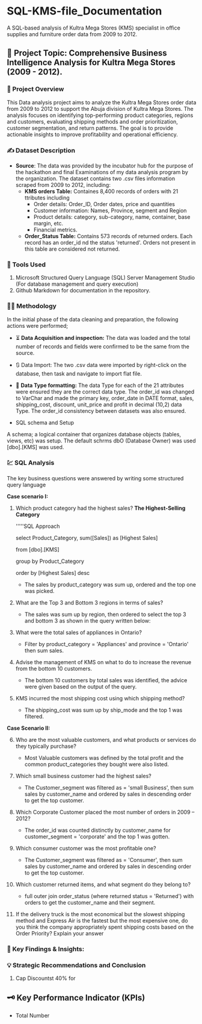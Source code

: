 # SQL-KMS-file_Documentation

A SQL-based analysis of Kultra Mega Stores (KMS) specialist in office supplies and furniture order data from 2009 to 2012.

## 📖 Project Topic: Comprehensive Business Intelligence Analysis for Kultra Mega Stores (2009 - 2012).


### 🔭 Project Overview

This Data analysis project aims to analyze the Kultra Mega Stores order data from 2009 to 2012 to support the Abuja division of Kultra Mega Stores. The analysis focuses on identifying top-performing product categories, regions and customers, evaluating shipping methods and order prioritization, customer segmentation, and return patterns. The goal is to provide actionable insights to improve profitability and operational efficiency. 


### ✍️ Dataset Description

- **Source**: The data was provided by the incubator hub for the purpose of the hackathon and final Examinations of my data analysis program by the organization. The dataset contains two .csv files information scraped from 2009 to 2012, including: 
   - **KMS orders Table:** Containes 8,400 records of orders with 21 ttributes including 
     - Order details: Order_ID, Order dates, price and quantities 
     - Customer information: Names, Province, segment and Region
     - Product details: category, sub-category, name, container, base margin, etc.
     - Financial metrics.
   - **Order_Status Table:** Contains 573 records of returned orders. Each record has an order_id nd the status 'returned'. Orders not present in this table are considered not returned. 

 ### 🧰 Tools Used
 
   1. Microsoft Structured Query Language (SQL) Server Management Studio (For database management and query execution)
   2. Github Markdown for documentation in the repository.

### 🧑‍🔬 Methodology 

In the initial phase of the data cleaning and preparation, the following actions were performed;
   - ⏳ **Data Acquisition and inspection:** The data was loaded and the total number of records and fields were confirmed to be the same from the source.
     
   - 🔃 Data Import: The two .csv data were imported by right-click on the database, then  task and navigate to import flat file.
     
   - 🧹 **Data Type formatting:** The data Type for each of the 21 attributes were ensured they are the correct data type. The order_id was changed to VarChar and made the primary key, order_date in DATE format, sales, shipping_cost, discount, unit_price and profit in decimal (10,2) data Type. The order_id consistency between datasets was also ensured.
     
   - SQL schema and Setup

A schema; a logical container that organizes database objects (tables, views, etc) was setup. The default schrms dbO (Database Owner) was used [dbo].[KMS] was used.


### 💹 SQL Analysis

The key business questions were answered by writing some structured query language

**Case scenario I:**
1. Which product category had the highest sales?
    **The Highest-Selling Category**
   
   '''''SQL Approach
   
   select Product_Category, sum([Sales]) as [Highest Sales]

   from [dbo].[KMS]

   group by Product_Category

   order by [Highest Sales] desc

   - The sales by product_category was sum up, ordered and the top one was picked.
   
3. What are the Top 3 and Bottom 3 regions in terms of sales?
   - The sales was sum up by region, then ordered to select the top 3 and bottom 3 as shown in the query written below:
   
4. What were the total sales of appliances in Ontario? 
   - Filter by product_category = 'Appliances' and province = 'Ontario' then sum sales.
5. Advise the management of KMS on what to do to increase the revenue from the bottom 10 customers. 
   - The bottom 10 customers by total sales was identified, the advice were given based on the output of the query.
     
6. KMS incurred the most shipping cost using which shipping method?
   - The shipping_cost was sum up by ship_mode and the top 1 was filtered.

**Case Scenario II:**

6. Who are the most valuable customers, and what products or services do they typically purchase? 
   - Most Valuable customers was defined by the total profit and the common product_categories they bought were also listed.

7. Which small business customer had the highest sales? 
   - The Customer_segment was filtered as = 'small Business', then sum sales by customer_name and ordered by sales in descending order to get the top customer.


8. Which Corporate Customer placed the most number of orders in 2009 – 2012? 
   - The order_id was counted distinctly by customer_name for customer_segment = 'corporate' and the top 1 was gotten.


9. Which consumer customer was the most profitable one? 
   - The Customer_segment was filtered as = 'Consumer', then sum sales by customer_name and ordered by sales in descending order to get the top customer.


10. Which customer returned items, and what segment do they belong to? 
    - full outer join order_status (where returned status = 'Returned') with orders to get the customer_name and their segment.


11. If the delivery truck is the most economical but the slowest shipping method and  Express Air is the fastest but the most expensive one, do you think the company appropriately spent shipping costs based on the Order Priority? Explain your answer



### 🔑 Key Findings & Insights:



### 💡 Strategic Recommendations and Conclusion
   1. Cap Discountst 40% for 


## 🗝️ Key Performance Indicator (KPIs)
   - Total Number 
